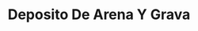 ---
title: "Deposito De Arena Y Grava"
url: /zinacantepec/deposito-de-arena-y-grava/
shop: comercio
---